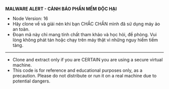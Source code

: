 **MALWARE ALERT - CẢNH BÁO PHẦN MỀM ĐỘC HẠI**

- Node Version: 16
- Hãy clone về và giải nén khi bạn CHẮC CHẮN mình đã sử dụng máy ảo an toàn.
- Đoạn mã này chỉ mang tính chất tham khảo và học hỏi, đề phòng. Vui lòng không phát tán hoặc chạy trên máy thật vì những nguy hiểm tiềm tàng.
******************************************************************************************************************************************************************************
- Clone and extract only if you are CERTAIN you are using a secure virtual machine.
- This code is for reference and educational purposes only, as a precaution. Please do not distribute or run it on a real machine due to potential dangers.

